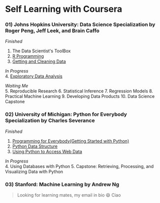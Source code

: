 # Self Learning with Coursera
### 01) Johns Hopkins University: Data Science Specialization by Roger Peng, Jeff Leek, and Brain Caffo
_Finished_  
1. The Data Scientist's ToolBox
2. [R Programming](https://github.com/jemc36/Coursera/tree/master/Johns%20Hopkins%20Data%20Science)
3. [Getting and Cleaning Data](https://github.com/jemc36/Coursera/tree/master/Johns%20Hopkins%20Data%20Science/03%20Getting%20and%20Cleaning%20Data)

_In Progress_  
4. [Exploratory Data Analysis](https://github.com/jemc36/Coursera/tree/master/Johns%20Hopkins%20Data%20Science/04%20Exploratory%20Data%20Analysis)

_Waiting Me_  
5. Reproducible Research
6. Statistical Inference
7. Regression Models
8. Practical Machine Learning
9. Developing Data Products
10. Data Science Capstone


### 02) University of Michigan: Python for Everybody Specialization by Charles Severance
_Finished_  
1. [Programming for Everybody(Getting Started with Python)](https://github.com/jemc36/Coursera/tree/master/University%20of%20Michigan%20Python%20for%20Everybody%20/Programming%20for%20Everybody)
2. [Python Data Structure](https://github.com/jemc36/Coursera/tree/master/University%20of%20Michigan%20Python%20for%20Everybody%20/Python%20Data%20Structures)
3. [Using Python to Access Web Data](https://github.com/jemc36/Coursera/tree/master/University%20of%20Michigan%20Python%20for%20Everybody%20/Using%20Python%20to%20Access%20Web%20Data)

_In Progress_  
4. Using Databases with Python
5. Capstone: Retrieving, Processing, and Visualizing Data with Python

### 03) Stanford: Machine Learning by Andrew Ng

> Looking for learning mates, my email in bio :smile: Ciao
